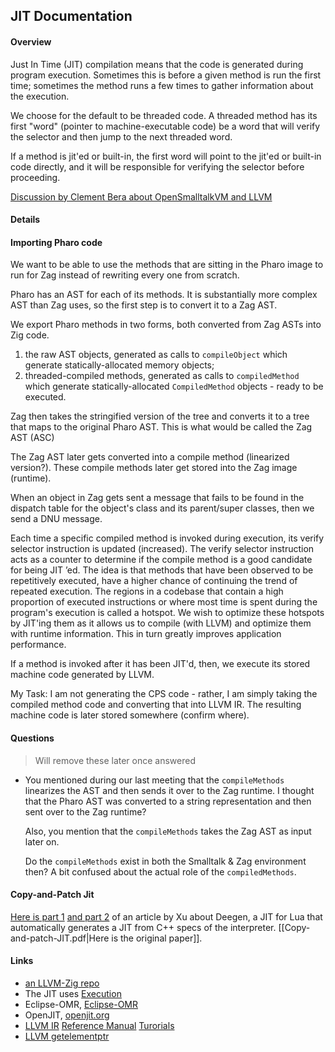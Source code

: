 ## JIT Documentation 

#### Overview 
Just In Time (JIT) compilation means that the code is generated during program execution. Sometimes this is before a given method is run the first time; sometimes the method runs a few times to gather information about the execution.

We choose for the default to be threaded code. A threaded method has its first "word" (pointer to machine-executable code) be a word that will verify the selector and then jump to the next threaded word.

If a method is jit'ed or built-in, the first word will point to the jit'ed or built-in code directly, and it will be responsible for verifying the selector before proceeding.

[Discussion by Clement Bera about OpenSmalltalkVM and LLVM](https://clementbera.wordpress.com/2014/05/28/the-sista-chronicles-viii-integrating-llvm-in-cog/)
#### Details


#### Importing Pharo code
We want to be able to use the methods that are sitting in the Pharo image to run for Zag instead of rewriting every one from scratch. 

Pharo has an AST for each of its methods. It is substantially more complex AST than Zag uses, so the first step is to convert it to a Zag AST.

We export Pharo methods in two forms, both converted from Zag ASTs into Zig code.
1. the raw AST objects, generated as calls to `compileObject` which generate statically-allocated memory objects;
2. threaded-compiled methods, generated as calls to `compiledMethod` which generate statically-allocated `CompiledMethod` objects - ready to be executed.

Zag then takes the stringified version of the tree and converts it to a tree that maps to the original Pharo AST. This is what would be called the Zag AST (ASC)  

The Zag AST later gets converted into a compile method (linearized version?). These compile methods later get stored into the Zag image (runtime). 

When an object in Zag gets sent a message that fails to be found in the dispatch table for the object's class and its parent/super classes, then we send a DNU message.   

Each time a specific compiled method is invoked during execution, its verify selector instruction is updated (increased). The verify selector instruction acts as a counter to determine if the compile method is a good candidate for being JIT ’ed. The idea is that methods that have been observed to be repetitively executed, have a higher chance of continuing the trend of repeated execution. The regions in a codebase that contain a high proportion of executed instructions or where most time is spent during the program's execution is called a hotspot. We wish to optimize these hotspots by JIT'ing them as it allows us to compile (with LLVM) and optimize them with runtime information. This in turn greatly improves application performance.    

If a method is invoked after it has been JIT'd, then, we execute its stored machine code generated by LLVM.   

My Task: I am not generating the CPS code - rather, I am simply taking the compiled method code and converting that into LLVM IR. The resulting machine code is later stored somewhere (confirm where). 

#### Questions  

> Will remove these later once answered

- You mentioned during our last meeting that the `compileMethods` linearizes the AST and then sends it over to the Zag runtime. I thought that the Pharo AST was converted to a string representation and then sent over to the Zag runtime? 

    Also, you mention that the `compileMethods` takes the Zag AST as input later on.  
    
    Do the `compileMethods` exist in both the Smalltalk & Zag environment then? A bit confused about the actual role of the `compiledMethods`.  

#### Copy-and-Patch Jit
[Here is part 1](https://sillycross.github.io/2022/11/22/2022-11-22/) [and part 2](https://sillycross.github.io/2023/05/12/2023-05-12/index.html) of an article by Xu about Deegen, a JIT for Lua that automatically generates a JIT from C++ specs of the interpreter. [[Copy-and-patch-JIT.pdf|Here is the original paper]].
#### Links 

- [an LLVM-Zig repo](https://github.com/kassane/llvm-zig/tree/main)
- The JIT uses [Execution](Execution.md#Method%20dispatch)
- Eclipse-OMR, [Eclipse-OMR](https://eclipse-omr.org)
- OpenJIT, [openjit.org](https://www.openjit.org/)
- [LLVM IR](https://llvm.org/docs/Reference.html#llvm-ir) [Reference Manual](https://llvm.org/docs/LangRef.html#syntax) [Turorials](https://llvm.org/docs/GettingStartedTutorials.html)
- [LLVM getelementptr](https://llvm.org/docs/GetElementPtr.html)

